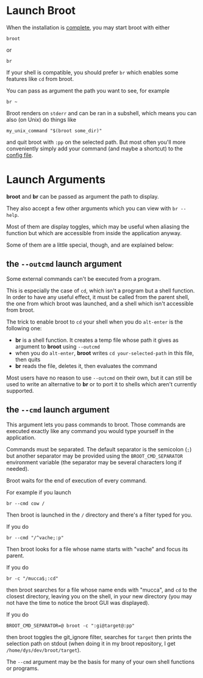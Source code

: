 
# Launch Broot

When the installation is [complete](../install/#installation-completion-the-br-shell-function), you may start broot with either

	broot

or

	br

If your shell is compatible, you should prefer `br` which enables some features like `cd` from broot.

You can pass as argument the path you want to see, for example

	br ~

Broot renders on `stderr` and can be ran in a subshell, which means you can also (on Unix) do things like

	my_unix_command "$(broot some_dir)"

and quit broot with `:pp` on the selected path. But most often you'll more conveniently simply add your command (and maybe a shortcut) to the [config file](../conf_file/#verbs-shortcuts-and-keys).


# Launch Arguments

**broot** and **br** can be passed as argument the path to display.

They also accept a few other arguments which you can view with `br --help`.

Most of them are display toggles, which may be useful when aliasing the function but which are accessible from inside the application anyway.

Some of them are a little special, though, and are explained below:

## the `--outcmd` launch argument

Some external commands can't be executed from a program.

This is especially the case of `cd`, which isn't a program but a shell function. In order to have any useful effect, it must be called from the parent shell, the one from which broot was launched, and a shell which isn't accessible from broot.

The trick to enable broot to `cd` your shell when you do `alt-enter` is the following one:

* **br** is a shell function. It creates a temp file whose path it gives as argument to **broot** using `--outcmd`
* when you do `alt-enter`, **broot** writes `cd your-selected-path` in this file, then quits
* **br** reads the file, deletes it, then evaluates the command

Most users have no reason to use `--outcmd` on their own, but it can still be used to write an alternative to **br** or to port it to shells which aren't currently supported.

<a name=cmd></a>
## the `--cmd` launch argument

This argument lets you pass commands to broot. Those commands are executed exactly like any command you would type yourself in the application.

Commands must be separated. The default separator is the semicolon (`;`) but another separator may be provided using the `BROOT_CMD_SEPARATOR` environment variable (the separator may be several characters long if needed).

Broot waits for the end of execution of every command.

For example if you launch

    br --cmd cow /

Then broot is launched in the `/` directory and there's a filter typed for you.

If you do

    br --cmd "/^vache;:p"

Then broot looks for a file whose name starts with "vache" and focus its parent.

If you do

    br -c "/mucca$;:cd"

then broot searches for a file whose name ends with "mucca", and `cd` to the closest directory, leaving you on the shell, in your new directory (you may not have the time to notice the broot GUI was displayed).

If you do

	BROOT_CMD_SEPARATOR=@ broot -c ":gi@target@:pp"

then broot toggles the git_ignore filter, searches for `target` then prints the selection path on stdout (when doing it in my broot repository, I get `/home/dys/dev/broot/target`).

The `--cmd` argument may be the basis for many of your own shell functions or programs.

